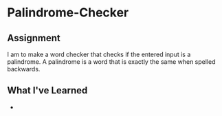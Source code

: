 # Palindrome-Checker

## Assignment

I am to make a word checker that checks if the entered input is a palindrome.
A palindrome is a word that is exactly the same when spelled backwards.

## What I've Learned

-
